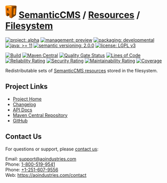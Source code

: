 # [<img src="ao-logo.png" alt="AO Logo" width="35" height="40">](https://github.com/ao-apps) [SemanticCMS](https://github.com/ao-apps/semanticcms) / [Resources](https://github.com/ao-apps/semanticcms-resources) / [Filesystem](https://github.com/ao-apps/semanticcms-resources-filesystem)

[![project: alpha](https://semanticcms.com/ao-badges/project-alpha.svg)](https://aoindustries.com/life-cycle#project-alpha)
[![management: preview](https://semanticcms.com/ao-badges/management-preview.svg)](https://aoindustries.com/life-cycle#management-preview)
[![packaging: developmental](https://semanticcms.com/ao-badges/packaging-developmental.svg)](https://aoindustries.com/life-cycle#packaging-developmental)  
[![java: &gt;= 11](https://semanticcms.com/ao-badges/java-11.svg)](https://docs.oracle.com/en/java/javase/11/)
[![semantic versioning: 2.0.0](https://semanticcms.com/ao-badges/semver-2.0.0.svg)](https://semver.org/spec/v2.0.0.html)
[![license: LGPL v3](https://semanticcms.com/ao-badges/license-lgpl-3.0.svg)](https://www.gnu.org/licenses/lgpl-3.0)

[![Build](https://github.com/ao-apps/semanticcms-resources-filesystem/workflows/Build/badge.svg?branch=master)](https://github.com/ao-apps/semanticcms-resources-filesystem/actions?query=workflow%3ABuild)
[![Maven Central](https://maven-badges.herokuapp.com/maven-central/com.semanticcms/semanticcms-resources-filesystem/badge.svg)](https://maven-badges.herokuapp.com/maven-central/com.semanticcms/semanticcms-resources-filesystem)
[![Quality Gate Status](https://sonarcloud.io/api/project_badges/measure?branch=master&project=com.semanticcms%3Asemanticcms-resources-filesystem&metric=alert_status)](https://sonarcloud.io/dashboard?branch=master&id=com.semanticcms%3Asemanticcms-resources-filesystem)
[![Lines of Code](https://sonarcloud.io/api/project_badges/measure?branch=master&project=com.semanticcms%3Asemanticcms-resources-filesystem&metric=ncloc)](https://sonarcloud.io/component_measures?branch=master&id=com.semanticcms%3Asemanticcms-resources-filesystem&metric=ncloc)  
[![Reliability Rating](https://sonarcloud.io/api/project_badges/measure?branch=master&project=com.semanticcms%3Asemanticcms-resources-filesystem&metric=reliability_rating)](https://sonarcloud.io/component_measures?branch=master&id=com.semanticcms%3Asemanticcms-resources-filesystem&metric=Reliability)
[![Security Rating](https://sonarcloud.io/api/project_badges/measure?branch=master&project=com.semanticcms%3Asemanticcms-resources-filesystem&metric=security_rating)](https://sonarcloud.io/component_measures?branch=master&id=com.semanticcms%3Asemanticcms-resources-filesystem&metric=Security)
[![Maintainability Rating](https://sonarcloud.io/api/project_badges/measure?branch=master&project=com.semanticcms%3Asemanticcms-resources-filesystem&metric=sqale_rating)](https://sonarcloud.io/component_measures?branch=master&id=com.semanticcms%3Asemanticcms-resources-filesystem&metric=Maintainability)
[![Coverage](https://sonarcloud.io/api/project_badges/measure?branch=master&project=com.semanticcms%3Asemanticcms-resources-filesystem&metric=coverage)](https://sonarcloud.io/component_measures?branch=master&id=com.semanticcms%3Asemanticcms-resources-filesystem&metric=Coverage)

Redistributable sets of [SemanticCMS resources](https://github.com/ao-apps/semanticcms-resources) stored in the filesystem.

## Project Links
* [Project Home](https://semanticcms.com/resources/filesystem/)
* [Changelog](https://semanticcms.com/resources/filesystem/changelog)
* [API Docs](https://semanticcms.com/resources/filesystem/apidocs/)
* [Maven Central Repository](https://central.sonatype.com/artifact/com.semanticcms/semanticcms-resources-filesystem)
* [GitHub](https://github.com/ao-apps/semanticcms-resources-filesystem)

## Contact Us
For questions or support, please [contact us](https://aoindustries.com/contact):

Email: [support@aoindustries.com](mailto:support@aoindustries.com)  
Phone: [1-800-519-9541](tel:1-800-519-9541)  
Phone: [+1-251-607-9556](tel:+1-251-607-9556)  
Web: https://aoindustries.com/contact
